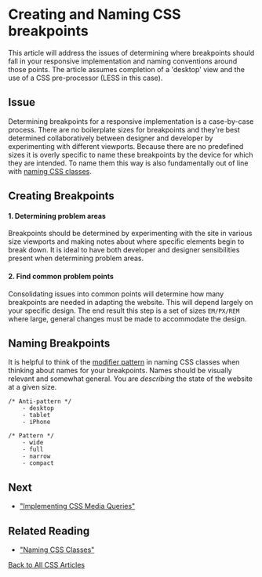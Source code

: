 # Creating and Naming CSS breakpoints
This article will address the issues of determining where breakpoints should fall in your responsive implementation and naming conventions around those points. The article assumes completion of a 'desktop' view and the use of a CSS pre-processor (LESS in this case).

## Issue
Determining breakpoints for a responsive implementation is a case-by-case process. There are no boilerplate sizes for breakpoints and they're best determined collaboratively between designer and developer by experimenting with different viewports. Because there are no predefined sizes it is overly specific to name these breakpoints by the device for which they are intended. To name them this way is also fundamentally out of line with [naming CSS classes](naming-css-classes.md).

## Creating Breakpoints
#### 1. Determining problem areas
Breakpoints should be determined by experimenting with the site in various size viewports and making notes about where specific elements begin to break down. It is ideal to have both developer and designer sensibilities present when determining problem areas.

#### 2. Find common problem points
Consolidating issues into common points will determine how many breakpoints are needed in adapting the website. This will depend largely on your specific design. The end result this step is a set of sizes `EM/PX/REM` where large, general changes must be made to accommodate the design.

## Naming Breakpoints
It is helpful to think of the [modifier pattern](naming-css-classes.md) in naming CSS classes when thinking about names for your breakpoints. Names should be visually relevant and somewhat general. You are _describing_ the state of the website at a given size.
```
/* Anti-pattern */
	- desktop
	- tablet
	- iPhone

/* Pattern */
	- wide
	- full
	- narrow
	- compact
```
## Next
* ["Implementing CSS Media Queries"](implementing-css-media-queries.md)

## Related Reading
* ["Naming CSS Classes"](naming-css-classes.md)

[Back to All CSS Articles](/CSS/overview.md)